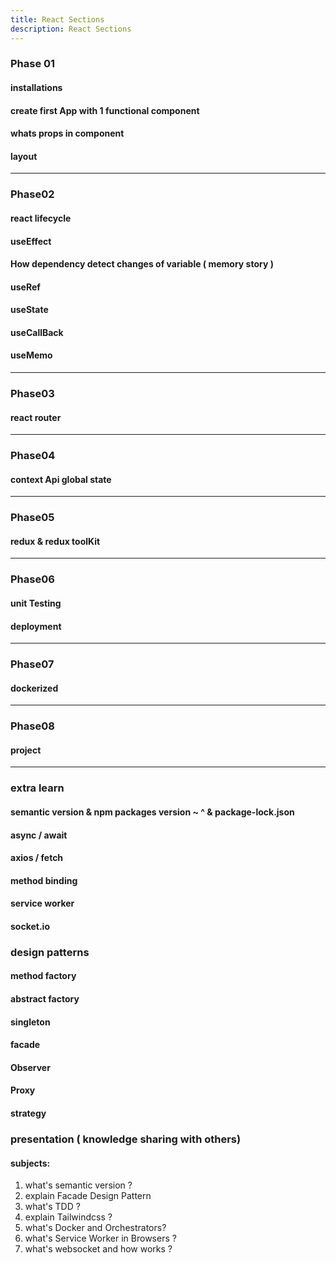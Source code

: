 ```yaml
---
title: React Sections
description: React Sections
---
```


### Phase 01
#### installations
#### create first App with 1 functional component
#### whats props in component
#### layout

---
### Phase02
#### react lifecycle
#### useEffect
#### How dependency detect changes of variable ( memory story )
#### useRef
#### useState
#### useCallBack
#### useMemo

---

### Phase03
#### react router

---
### Phase04
#### context Api global state

---
### Phase05

#### redux & redux toolKit

--- 

### Phase06

#### unit Testing
#### deployment

---
### Phase07

#### dockerized

--- 
### Phase08
#### project

---
### extra learn
#### semantic version & npm packages version ~ ^ & package-lock.json
#### async / await 
#### axios / fetch
#### method binding
#### service worker
#### socket.io


### design patterns
#### method factory
#### abstract factory
#### singleton
#### facade
#### Observer
#### Proxy
#### strategy

### presentation ( knowledge sharing with others)
#### subjects:

1. what's semantic version ?
2. explain Facade Design Pattern 
3. what's TDD ?
4. explain Tailwindcss ?
5. what's Docker and Orchestrators?
6. what's Service Worker in Browsers ?
7. what's websocket and how works ?
